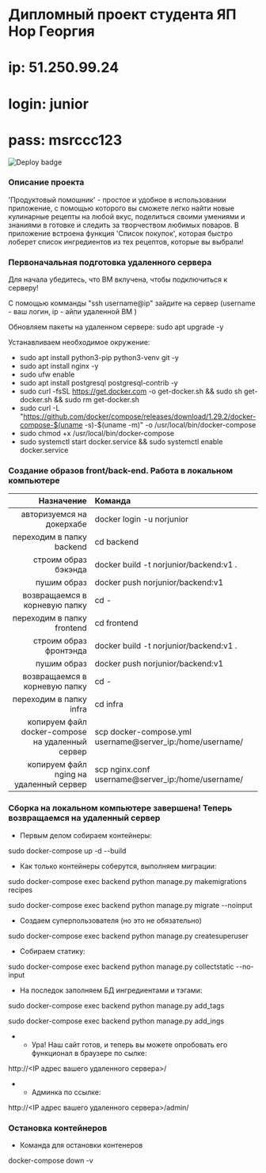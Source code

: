 # Дипломный проект студента ЯП Нор Георгия

# ip: 51.250.99.24
# login: junior
# pass: msrccc123 

![Deploy badge](https://github.com/Junior-George/foodgram-project-react/actions/workflows/main.yml/badge.svg)

### Описание проекта

'Продуктовый помошник' - простое и удобное в использовании приложение, с помощью которого вы сможете легко найти новые кулинарные рецепты на любой вкус, поделиться своими умениями и знаниями в готовке и следить за творчеством любимых поваров. В приложение встроена функция 'Список покупок', которая быстро лоберет список ингредиентов из тех рецептов, которые вы выбрали!


### Первоначальная подготовка удаленного сервера

Для начала убедитесь, что ВМ вклучена, чтобы подключиться к серверу!

С помощью комманды "ssh username@ip" зайдите на сервер (username - ваш логин, ip - айпи удаленной ВМ )

Обновляем пакеты на удаленном сервере: sudo apt upgrade -y

Устанавливаем необходимое окружение: 

* sudo apt install python3-pip python3-venv git -y
* sudo apt install nginx -y
* sudo ufw enable
* sudo apt install postgresql postgresql-contrib -y
* sudo curl -fsSL https://get.docker.com -o get-docker.sh && sudo sh get-docker.sh && sudo rm get-docker.sh
* sudo curl -L "https://github.com/docker/compose/releases/download/1.29.2/docker-compose-$(uname -s)-$(uname -m)" -o /usr/local/bin/docker-compose
* sudo chmod +x /usr/local/bin/docker-compose
* sudo systemctl start docker.service && sudo systemctl enable docker.service


### Создание образов front/back-end. Работа в локальном компьютере

|Назначение|Команда|
|--------:|:----------|
| авторизуемся на докерхабе | docker login -u norjunior |
| переходим в папку backend | cd backend |
| строим образ бэкэнда | docker build -t norjunior/backend:v1 . |
| пушим образ | docker push norjunior/backend:v1 |
| возвращаемся в корневую папку | cd - |
| переходим в папку frontend | cd frontend |
| строим образ фронтэнда | docker build -t norjunior/backend:v1 . |
| пушим образ | docker push norjunior/backend:v1 |
| возвращаемся в корневую папку | cd - |
| переходим в папку infra | cd infra |
| копируем файл docker-compose на удаленный сервер | scp docker-compose.yml username@server_ip:/home/username/ |
| копируем файл nging на удаленный сервер | scp nginx.conf username@server_ip:/home/username/ |



### Сборка на локальном компьютере завершена! Теперь возвращаемся на удаленный сервер

* Первым делом собираем контейнеры:

sudo docker-compose up -d --build

* Как только контейнеры соберутся, выполняем миграции:

sudo docker-compose exec backend python manage.py makemigrations recipes

sudo docker-compose exec backend python manage.py migrate --noinput

* Создаем суперпользователя (но это не обязательно)

sudo docker-compose exec backend python manage.py createsuperuser

* Собираем статику:

sudo docker-compose exec backend python manage.py collectstatic --no-input

* На последок заполняем БД ингредиентами и тэгами:

sudo docker-compose exec backend python manage.py add_tags

sudo docker-compose exec backend python manage.py add_ings


* * Ура! Наш сайт готов, и теперь вы можете опробовать его функционал в браузере по сылке:

http://<IP адрес вашего удаленного сервера>/

* * Админка по ссылке:

 http://<IP адрес вашего удаленного сервера>/admin/

### Остановка контейнеров

* Команда для остановки контенеров

docker-compose down -v
